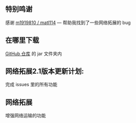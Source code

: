 ## 特别鸣谢

感谢 [m1919810 / matl114](https://github.com/m1919810) — 帮助我找到了一些网络拓展的 bug

## 在哪里下载

[GitHub 仓库](https://github.com/ytdd9527/NetworksExpansion/tree/master) 的 jar 文件夹内

## 网络拓展2.1版本更新计划:
完成 issues 里的所有功能

## 网络拓展

增强网络运输的功能
